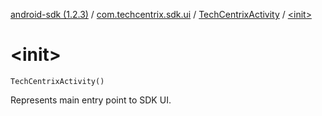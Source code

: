 [android-sdk (1.2.3)](../../index.md) / [com.techcentrix.sdk.ui](../index.md) / [TechCentrixActivity](index.md) / [&lt;init&gt;](./-init-.md)

# &lt;init&gt;

`TechCentrixActivity()`

Represents main entry point to SDK UI.

